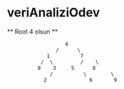 # veriAnaliziOdev

** Root 4 olsun **

                       4
                    /      \
                 1          7
               /  \         /    \
              0    3     5      8 
                  /          \        \
                2              6       9
